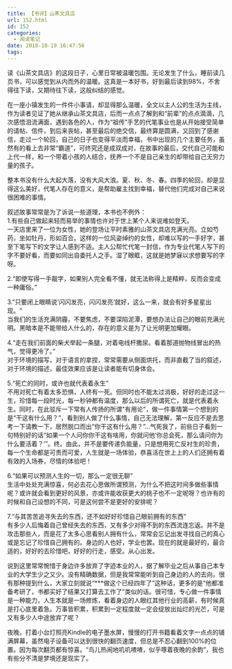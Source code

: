 ```yaml
---
title: 【书评】山茶文具店
url: 152.html
id: 152
categories:
  - 阅读笔记
date: 2018-10-19 16:47:56
tags:
---
```


读《山茶文具店》的这段日子，心里日常被温暖包围。无论发生了什么，睡前读几页书，可以感觉到从内而外的温暖。这真是一本好书，好到最后读到98%，不舍得往下读，又期待往下读，这般纠结的感觉。

  
在一座小镇发生的一件件小事请，却显得那么温暖，全文以主人公的生活为主线，作为读者见证了她从继承山茶文具店，后而一点点了解到和“前辈”的点点滴滴，几次感悟泪流满面，遇到各色的人，作为“祖传”手艺的代笔事业也是从开始接受简单的请帖、信件，到后来丧帖，甚至最后的绝交信，最终算是圆满，又回到了感谢信，走过一个轮回，自己的日子也变得平淡而幸福，书中出现的几个主要任务，虽然有的看上去非常“霸道”，可终究还是成双成对，在故事的最后，交代自己可能和上代一样，和一个带着小孩的人结合，抚养一个不是自己亲生的却带给自己无穷力量的孩子。

  
整本书没有什么大起大落，没有大风大浪。夏、秋、冬、春。四季的轮回，却是显得这么美好，代笔人存在的意义，是帮助雇主找到幸福，替代他们完成对自己来说很困难的事情。

  
叙述故事常常是为了诉说一些道理，本书也不例外：  
1.有些自己做起来轻而易举的事情也许对于世上某个人来说难如登天。  
一天店里来了一位为女性，她的登场让平时素雅的山茶文具店充满光亮。立如芍药，坐如牡丹，形如百合。这样的一位风姿绰约的女性，却难以写的一手好字，甚至下笔写下的文字让人感到不适。主人公帮忙代笔一封信，作为专业代笔人写下的字不要好看，而要如同出自委托人之手。湿了眼眶，这就是她梦寐以求想要写的字呀。

  
2.“即使写得一手靓字，如果别人完全看不懂，就无法称得上是精粹，反而会变成一种庸俗。”

  
3.”只要闭上眼睛说’闪闪发亮，闪闪发亮‘就好，这么一来，就会有好多星星出现。“  
当我们的生活充满阴霾，不要焦虑，不要深陷泥潭，要想办法让自己的眼前充满光明。黑暗本是不能带给人什么的，存在的意义是为了让光明更加耀眼。

  
4.“走在我们前面的柴犬举起一条腿，对着电线杆撒尿。看着那道抛物线冒出的热气，觉得更冷了。”  
对于环境的描写，对于语言的拿捏，常常需要从侧面烘托，而非直截了当的叙述，对于环境的描述，最佳效果应该是让读者能有切身体会。

  
5.“死亡的同时，或许也就代表着永生”  
不用对死亡有着太多恐惧，人终有一死。但同时也不能太过消极，好好的走过这一生，珍惜每一段时光，每一秒钟都有温度，那么以后的所谓死亡，就是代表着永生。同时，在此驳斥一下常有人传扬的所谓"有用论"，做一件事情第一个想到的是“干这有什么用？”，看到别人做了什么事情，自己无法理解，第一反应不是去思考一下请教一下，居然脱口而出“你干这有什么用？”...气死我了，前些日子看到一句特别好的话“如果一个人问你你干这有啥用，你就问他‘你总会死，那么请问你为什么要活着？’”。终。由此，并不是要传递负能量，只是想用死亡反衬生的珍贵，每一个生命都是可贵而可爱，人生就是一场体验，恭喜活在世上上的人们还拥有着有效的入场券，尽情的体验吧！

  
6.“如果可以预测人生的一切，那么一定很无聊”  
生活中处处充满惊喜，何必去花心思做所谓预测，为什么不把这时间多做些事情呢？或许就会看到更好的风景，亦或许能收获更大的桃子也不一定呢呀？也许有的时候和自己设想的不同，可是这何尝不是更好的安排呢？

  
7.“与其苦苦追寻失去的东西，还不如好好珍惜自己眼前拥有的东西”  
有多少人后悔着自己曾经失去的东西，又有多少对得不到的东西流连忘返。并不是攻击那些人，而是花了太多心思看别人拥有什么，常常会忘记出发寻找自己的真心或是忘记了珍惜自己拥有的。身边的人也好，学业也罢。现在的就是最好的，最合适的，好好的去珍惜吧，好好的行走，感受。从心出发。

  
说到这里常常惋惜于身边许多放弃了字迹本业的人，据了解毕业之后从事自己本专业的大学生少之又少。没有精确数据，但是我常常能听到自己身边的人的去向，很有那种提到什么，大家立刻就说“***做这个已经四年了”这种话，更多的是“他都准备考研了，书都买好了结果又打算去工作了”类似的话。很可惜，专心做一件事情是一种能力，人生本就是一场修炼，看着身边的人眼红其他行业的高薪，有时候真是打心底里着急。万事皆积累，积累到一定程度就一定会绽放出灿烂的光芒，可是又有多少人中途放弃了呢？

  
夜晚，打着小台灯照亮Kindle的电子墨水屏，慢慢的打开书籍看着文字一点点的铺满屏幕，虽然电子设备可以达到很快的翻页速度，但总是不忍心翻到100%的位置。因为每次翻页都有惊喜。“鸟儿热闹地叽叽喳喳，似乎啄着夜晚的余韵”，我也有些分不清是梦境还是现实了。
